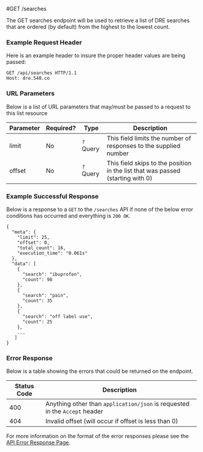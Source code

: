 #GET /searches

The GET searches endpoint will be used to retrieve a list of DRE searches that are ordered (by default) from the highest to the lowest count.

### Example Request Header
Here is an example header to insure the proper header values are being passed:

```
GET /api/searches HTTP/1.1
Host: dre.540.co
```

### URL Parameters

Below is a list of URL parameters that may/must be passed to a request to this list resource

| Parameter | Required? | Type |  Description |
|-----------|-----------|------|--------------|
| limit     | No        |`?` Query  | This field limits the number of responses to the supplied number |
| offset    | No        | `?` Query | This field skips to the position in the list that was passed (starting with 0) |

### Example Successful Response
Below is a response to a `GET` to the `/searches` API if none of the below error conditions has occurred and everything is `200 OK`.

```
{
  "meta": {
    "limit": 25,
    "offset": 0,
    "total_count": 16,
    "execution_time": "0.061s"
  },
  "data": [
    {
      "search": "ibuprofen",
      "count": 98
    },
    {
      "search": "pain",
      "count": 35
    },
    {
      "search": "off label use",
      "count": 25
    },
    ...
   ]
}

```


### Error Response

Below is a table showing the errors that could be returned on the endpoint.

|Status Code | Description |
|------------|-------------|
| 400        | Anything other than `application/json` is requested in the `Accept` header |
| 404        | Invalid offset (will occur if offset is less than 0) |

For more information on the format of the error responses please see the [API Error Response Page](./errors.md).